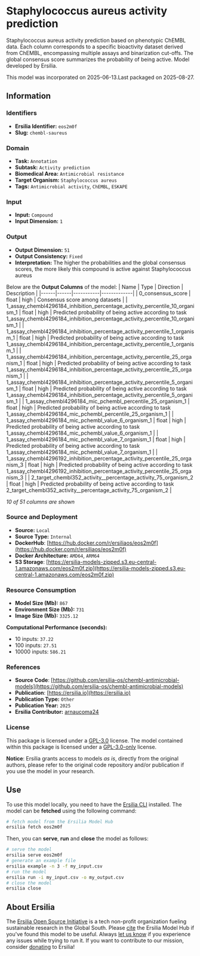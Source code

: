 # Staphylococcus aureus activity prediction

Staphylococcus aureus activity prediction based on phenotypic ChEMBL data. Each column corresponds to a specific bioactivity dataset derived from ChEMBL, encompassing multiple assays and binarization cut-offs. The global consensus score summarizes the probability of being active. Model developed by Ersilia.

This model was incorporated on 2025-06-13.Last packaged on 2025-08-27.

## Information
### Identifiers
- **Ersilia Identifier:** `eos2m0f`
- **Slug:** `chembl-saureus`

### Domain
- **Task:** `Annotation`
- **Subtask:** `Activity prediction`
- **Biomedical Area:** `Antimicrobial resistance`
- **Target Organism:** `Staphylococcus aureus`
- **Tags:** `Antimicrobial activity`, `ChEMBL`, `ESKAPE`

### Input
- **Input:** `Compound`
- **Input Dimension:** `1`

### Output
- **Output Dimension:** `51`
- **Output Consistency:** `Fixed`
- **Interpretation:** The higher the probabilities and the global consensus scores, the more likely this compound is active against Staphylococcus aureus

Below are the **Output Columns** of the model:
| Name | Type | Direction | Description |
|------|------|-----------|-------------|
| 0_consensus_score | float | high | Consensus score among datasets |
| 1_assay_chembl4296184_inhibition_percentage_activity_percentile_10_organism_1 | float | high | Predicted probability of being active according to task 1_assay_chembl4296184_inhibition_percentage_activity_percentile_10_organism_1 |
| 1_assay_chembl4296184_inhibition_percentage_activity_percentile_1_organism_1 | float | high | Predicted probability of being active according to task 1_assay_chembl4296184_inhibition_percentage_activity_percentile_1_organism_1 |
| 1_assay_chembl4296184_inhibition_percentage_activity_percentile_25_organism_1 | float | high | Predicted probability of being active according to task 1_assay_chembl4296184_inhibition_percentage_activity_percentile_25_organism_1 |
| 1_assay_chembl4296184_inhibition_percentage_activity_percentile_5_organism_1 | float | high | Predicted probability of being active according to task 1_assay_chembl4296184_inhibition_percentage_activity_percentile_5_organism_1 |
| 1_assay_chembl4296184_mic_pchembl_percentile_25_organism_1 | float | high | Predicted probability of being active according to task 1_assay_chembl4296184_mic_pchembl_percentile_25_organism_1 |
| 1_assay_chembl4296184_mic_pchembl_value_6_organism_1 | float | high | Predicted probability of being active according to task 1_assay_chembl4296184_mic_pchembl_value_6_organism_1 |
| 1_assay_chembl4296184_mic_pchembl_value_7_organism_1 | float | high | Predicted probability of being active according to task 1_assay_chembl4296184_mic_pchembl_value_7_organism_1 |
| 1_assay_chembl4296192_inhibition_percentage_activity_percentile_25_organism_3 | float | high | Predicted probability of being active according to task 1_assay_chembl4296192_inhibition_percentage_activity_percentile_25_organism_3 |
| 2_target_chembl352_activity__percentage_activity_75_organism_2 | float | high | Predicted probability of being active according to task 2_target_chembl352_activity__percentage_activity_75_organism_2 |

_10 of 51 columns are shown_
### Source and Deployment
- **Source:** `Local`
- **Source Type:** `Internal`
- **DockerHub**: [https://hub.docker.com/r/ersiliaos/eos2m0f](https://hub.docker.com/r/ersiliaos/eos2m0f)
- **Docker Architecture:** `AMD64`, `ARM64`
- **S3 Storage**: [https://ersilia-models-zipped.s3.eu-central-1.amazonaws.com/eos2m0f.zip](https://ersilia-models-zipped.s3.eu-central-1.amazonaws.com/eos2m0f.zip)

### Resource Consumption
- **Model Size (Mb):** `867`
- **Environment Size (Mb):** `731`
- **Image Size (Mb):** `3325.12`

**Computational Performance (seconds):**
- 10 inputs: `37.22`
- 100 inputs: `27.51`
- 10000 inputs: `586.21`

### References
- **Source Code**: [https://github.com/ersilia-os/chembl-antimicrobial-models](https://github.com/ersilia-os/chembl-antimicrobial-models)
- **Publication**: [https://ersilia.io](https://ersilia.io)
- **Publication Type:** `Other`
- **Publication Year:** `2025`
- **Ersilia Contributor:** [arnaucoma24](https://github.com/arnaucoma24)

### License
This package is licensed under a [GPL-3.0](https://github.com/ersilia-os/ersilia/blob/master/LICENSE) license. The model contained within this package is licensed under a [GPL-3.0-only](LICENSE) license.

**Notice**: Ersilia grants access to models _as is_, directly from the original authors, please refer to the original code repository and/or publication if you use the model in your research.


## Use
To use this model locally, you need to have the [Ersilia CLI](https://github.com/ersilia-os/ersilia) installed.
The model can be **fetched** using the following command:
```bash
# fetch model from the Ersilia Model Hub
ersilia fetch eos2m0f
```
Then, you can **serve**, **run** and **close** the model as follows:
```bash
# serve the model
ersilia serve eos2m0f
# generate an example file
ersilia example -n 3 -f my_input.csv
# run the model
ersilia run -i my_input.csv -o my_output.csv
# close the model
ersilia close
```

## About Ersilia
The [Ersilia Open Source Initiative](https://ersilia.io) is a tech non-profit organization fueling sustainable research in the Global South.
Please [cite](https://github.com/ersilia-os/ersilia/blob/master/CITATION.cff) the Ersilia Model Hub if you've found this model to be useful. Always [let us know](https://github.com/ersilia-os/ersilia/issues) if you experience any issues while trying to run it.
If you want to contribute to our mission, consider [donating](https://www.ersilia.io/donate) to Ersilia!
